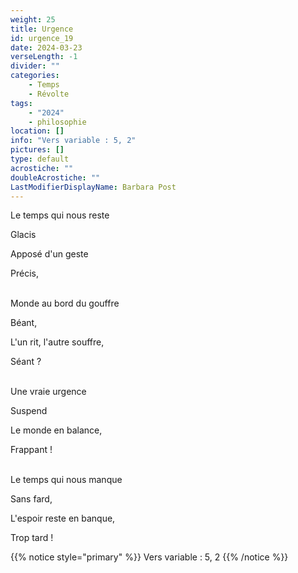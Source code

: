 ```yaml
---
weight: 25
title: Urgence
id: urgence_19
date: 2024-03-23
verseLength: -1
divider: ""
categories:
    - Temps
    - Révolte
tags:
    - "2024"
    - philosophie
location: []
info: "Vers variable : 5, 2"
pictures: []
type: default
acrostiche: ""
doubleAcrostiche: ""
LastModifierDisplayName: Barbara Post
---
```

Le temps qui nous reste

Glacis

Apposé d'un geste

Précis,

 \
Monde au bord du gouffre

Béant,

L'un rit, l'autre souffre,

Séant ?

 \
Une vraie urgence

Suspend

Le monde en balance,

Frappant !

 \
Le temps qui nous manque

Sans fard,

L'espoir reste en banque,

Trop tard !


<!-- FM:Snippet:Start data:{"id":"_simpleNotice","fields":[{"name":"content","value":"Vers variable : 5, 2"}]} -->
{{% notice style="primary" %}}
Vers variable : 5, 2
{{% /notice %}}
<!-- FM:Snippet:End -->